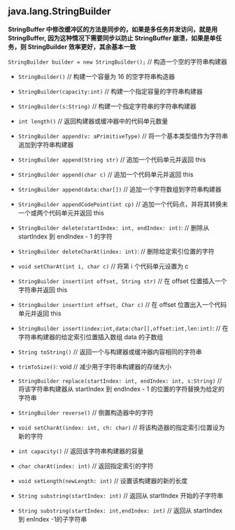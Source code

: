 ## java.lang.StringBuilder

__StringBuffer 中修改缓冲区的方法是同步的，如果是多任务并发访问，就是用 StringBuffer, 因为这种情况下需要同步以防止 StringBuffer 崩溃，如果是单任务，则 StringBuilder 效率更好，其余基本一致__

`StringBuilder builder = new StringBuilder();`   // 构造一个空的字符串构建器

* `StringBuilder()`		// 构建一个容量为 16 的空字符串构造器

* `StringBuilder(capacity:int)` // 构建一个指定容量的字符串构建器

* `StringBuilder(s:String)` // 构建一个指定字符串的字符串构建器

* `int length()`              // 返回构建器或缓冲器中的代码单元数量

* `StringBuilder append(v: aPrimitiveType)`     // 将一个基本类型值作为字符串追加到字符串构建器

* `StringBuilder append(String str)`            // 追加一个代码单元并返回 this

* `StringBuilder append(char c)`                // 追加一个代码单元并返回 this

* `StringBuilder append(data:char[])`   	    // 追加一个字符数组到字符串构建器

* `StringBuilder appendCodePoint(int cp)`       // 追加一个代码点，并将其转换未一个或两个代码单元并返回 this

* `StringBuilder delete(startIndex: int, endIndex: int)`:	// 删除从 startIndex 到 endIndex - 1 的字符

* `StringBuilder deleteCharAt(index: int)`: 	// 删除给定索引位置的字符

* `void setCharAt(int i, char c)`               // 将第 i 个代码单元设置为 c

* `StringBuilder insert(int offset, String str)`        // 在 offset 位置插入一个字符串并返回 this

* `StringBuilder insert(int offset, Char c)`            // 在 offset 位置出入一个代码单元并返回 this

* `StringBuilder insert(index:int,data:char[],offset:int,len:int)`:      // 在字符串构建器的给定索引位置插入数组 data 的子数组

* `String toString()`                       // 返回一个与构建器或缓冲器内容相同的字符串

* `trimToSize()`: void		                // 减少用于字符串构建器的存储大小

* `StringBuilder replace(startIndex: int, endIndex: int, s:String)` 	    // 将该字符串构建器从 startIndex 到 endIndex - 1 的位置的字符替换为给定的字符串

* `StringBuilder reverse()`	                // 倒置构造器中的字符

* `void setCharAt(index: int, ch: char)`	// 将该构造器的指定索引位置设为新的字符

* `int capacity()`  		                // 返回该字符串构建器的容量

* `char charAt(index: int)`             	// 返回指定索引的字符

* `void setLength(newLength: int)`      	// 设置该构建器的新的长度

* `String substring(startIndex: int)`		// 返回从 startIndex 开始的子字符串
  
* `String substring(startIndex: int,endIndex: int)` 	// 返回从 startIndex 到 enIndex -1的子字符串
